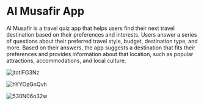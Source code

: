 # Al Musafir App
 Al Musafir is a travel quiz app that helps users find their next travel destination based on their preferences and interests. Users answer a series of questions about their preferred travel style, budget, destination type, and more. Based on their answers, the app suggests a destination that fits their preferences and provides information about that location, such as popular attractions, accommodations, and local culture.


![jtotIFG3Nz](https://user-images.githubusercontent.com/91606912/232246814-f405038f-c597-430a-b266-ba03200dc829.png)

![hYYOzGnQvh](https://user-images.githubusercontent.com/91606912/232246854-4d557041-af3e-469d-8164-f8cb736cd9e9.png)

![530N06o32w](https://user-images.githubusercontent.com/91606912/232246845-851a1dc3-b762-498d-9884-7843f7ffc64d.png)
